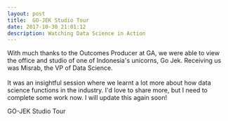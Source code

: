 ```yaml
---
layout: post
title:  GO-JEK Studio Tour
date: 2017-10-30 21:01:12
description: Watching Data Science in Action
---
```

With much thanks to the Outcomes Producer at GA, we were able to view the office and studio of one of Indonesia's unicorns, Go Jek. Receiving us was Misrab, the VP of Data Science.<br>
<br>
It was an insightful session where we learnt a lot more about how data science functions in the industry. 
I'd love to share more, but I need to complete some work now. I will update this again soon!

<div class="img_row">
	<img class="col three" src="{{ site.baseurl }}/img/loading.jpg" alt="" title="example image"/>
</div>
<div class="col three caption">
	GO-JEK Studio Tour
</div>